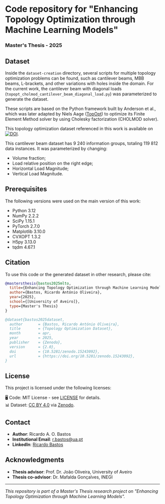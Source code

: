 # Code repository for "Enhancing Topology Optimization through Machine Learning Models"
### Master's Thesis - 2025




## Dataset

Inside the `dataset-creation` directory, several scripts for multiple topology optimization problems can be found, such as cantilever beams, MBB beams, L-brackets, and other variations with holes inside the domain. For the current work, the cantilever beam with diagonal loads (`topopt_cholmod_cantilever_beam_diagonal_load.py`) was parameterized to generate the dataset. 

These scripts are based on the Python framework built by Anderson et al., which was later adapted by Niels Aage ([TopOpt](https://www.topopt.mek.dtu.dk/apps-and-software/topology-optimization-codes-written-in-python)) to optimize its Finite Element Method solver by using Cholesky factorization (CHOLMOD solver).

This topology optimization dataset referenced in this work is available on [![DOI](https://zenodo.org/badge/DOI/10.5281/zenodo.15026508.svg)](https://doi.org/10.5281/zenodo.15026508).


This cantilever beam dataset has 9 240 information groups, totaling 119 812 data instances. It was parameterized by changing:
- Volume fraction;
- Load relative position on the right edge;
- Horizontal Load Magnitude;
- Vertical Load Magnitude.

## Prerequisites

The following versions were used on the main version of this work:

- Python 3.12
- NumPy 2.2.2
- SciPy 1.15.1
- PyTorch 2.7.0
- Matplotlib 3.10.0
- CVXOPT 1.3.2
- H5py 3.13.0
- tqdm 4.67.1

## Citation

To use this code or the generated dataset in other research, please cite:

```bibtex
@mastersthesis{bastos2025mlto,
  title={Enhancing Topology Optimization through Machine Learning Models},
  author={Bastos, Ricardo António Oliveira},
  year={2025},
  school={[University of Aveiro]},
  type={Master's Thesis}
}

@dataset{bastos2025dataset,
  author       = {Bastos, Ricardo António Oliveira},
  title        = {Topology Optimization Dataset},
  month        = apr,
  year         = 2025,
  publisher    = {Zenodo},
  version      = {2.0},
  doi          = {10.5281/zenodo.15243092},
  url          = {https://doi.org/10.5281/zenodo.15243092},
}
```

## License

This project is licensed under the following licenses:

🖥️ Code: MIT License - see [LICENSE](./LICENSE) for details.  
📊 Dataset: [CC BY 4.0](https://creativecommons.org/licenses/by/4.0/) via [Zenodo](https://zenodo.org/records/15243092).


## Contact

- **Author**: Ricardo A. O. Bastos
- **Institutional Email**: [r.bastos@ua.pt](mailto:r.bastos@ua.pt)
- **LinkedIn**: [Ricardo Bastos](https://www.linkedin.com/in/ricardo-bastos-rantonio/)

## Acknowledgments

- **Thesis advisor**: Prof. Dr. João Oliveira, University of Aveiro
- **Thesis co-advisor**: Dr. Mafalda Gonçalves, INEGI
---

*This repository is part of a Master's Thesis research project on "Enhancing Topology Optimization through Machine Learning Models".*
